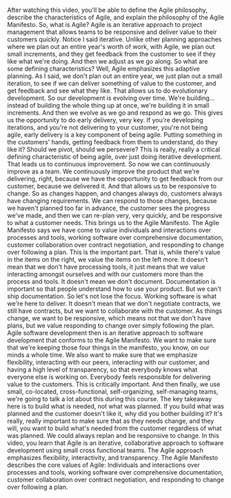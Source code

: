 After watching this video, you'll be able to define the Agile philosophy,
describe the characteristics of Agile, and explain the philosophy of the Agile
Manifesto. So, what is Agile? Agile is an iterative approach to project
management that allows teams to be responsive and deliver value to their
customers quickly. Notice I said iterative. Unlike other planning approaches
where we plan out an entire year's worth of work, with Agile, we plan out small
increments, and they get feedback from the customer to see if they like what
we're doing. And then we adjust as we go along. So what are some defining
characteristics? Well, Agile emphasizes this adaptive planning. As I said, we
don't plan out an entire year, we just plan out a small iteration, to see if we
can deliver something of value to the customer, and get feedback and see what
they like. That allows us to do evolutionary development. So our development is
evolving over time. We're building...  instead of building the whole thing up at
once, we're building it in small increments. And then we evolve as we go and
respond as we go. This gives us the opportunity to do early delivery, very key.
If you're developing iterations, and you're not delivering to your customer,
you're not being agile, early delivery is a key component of being agile.
Putting something in the customers' hands, getting feedback from them to
understand, do they like it? Should we pivot, should we persevere?  This is
really, really a critical defining characteristic of being agile, over just
doing iterative development. That leads us to continuous improvement. So now we
can continuously improve as a team. We continuously improve the product that
we're delivering, right, because we have the opportunity to get feedback from
our customer, because we delivered it. And that allows us to be responsive to
change. So as changes happen, and changes always do, customers always have
changing requirements. We can respond to those changes, because we haven't
planned too far in advance, the customer sees the progress we've made, and then
we can re-plan very, very quickly, and be responsive to what a customer needs.
This brings us to the Agile Manifesto. The Agile Manifesto says we have come to
value individuals and interactions over processes and tools, working software
over comprehensive documentation, customer collaboration over contract
negotiation, and responding to change over following a plan. This is the
important part. That is, while there's value in the items on the right, we value
the items on the left more. It doesn't mean that we don't have processing tools,
it just means that we value interacting amongst ourselves and with our customers
more than the process and tools. It doesn't mean we don't document.
Documentation is important so that people understand how to use your product.
But we can't ship documentation. So let's not lose the focus. Working software
is what we're here to deliver.  It doesn't mean that we don't negotiate
contracts, we still have contracts, but we want to collaborate with the
customer. As things change, we want to be responsive, which means not that we
don't have plans, but we value responding to change over simply following the
plan. Agile software development then is an iterative approach to software
development that conforms to the Agile Manifesto. We want to make sure that
we're keeping those four things in the manifesto, you know, on our minds a whole
time. We also want to make sure that we emphasize flexibility, interacting with
our peers, interacting with our customer, and having a high level of
transparency, so that everybody knows what everyone else is working on.
Everybody feels responsible for delivering value to the customers. This is
critically important. And then finally, we use small, co-located,
cross-functional, self-organizing, self-managing teams, we're going to talk a
lot about this during this course. The key takeaway here is to build what is
needed, not what was planned. If you build what was planned and the customer
doesn't like it, why did you bother building it? It's really, really important
to make sure that as they needs change, and they will, you want to build what's
needed from the customer regardless of what was planned. We could always replan
and be responsive to change. In this video, you learn that Agile is an
iterative, collaborative approach to software development using small cross
functional teams. The Agile approach emphasizes flexibility, interactivity, and
transparency. The Agile Manifesto describes the core values of Agile:
Individuals and interactions over processes and tools, working software over
comprehensive documentation, customer collaboration over contract negotiation,
and responding to change over following a plan.